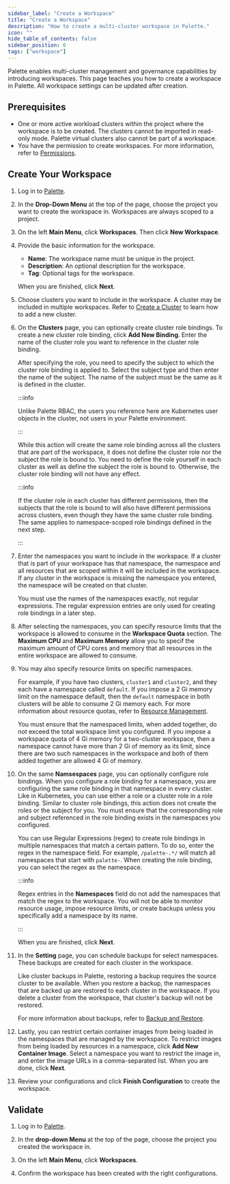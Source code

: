 ```yaml
---
sidebar_label: "Create a Workspace"
title: "Create a Workspace"
description: "How to create a multi-cluster workspace in Palette."
icon: ""
hide_table_of_contents: false
sidebar_position: 0
tags: ["workspace"]
---
```


Palette enables multi-cluster management and governance capabilities by introducing workspaces. This page teaches you
how to create a workspace in Palette. All workspace settings can be updated after creation.

## Prerequisites

- One or more active workload clusters within the project where the workspace is to be created. The clusters cannot be
  imported in read-only mode. Palette virtual clusters also cannot be part of a workspace.
- You have the permission to create workspaces. For more information, refer to
  [Permissions](../user-management/palette-rbac/permissions.md).

## Create Your Workspace

1. Log in to [Palette](https://console.spectrocloud.com).

2. In the **Drop-Down Menu** at the top of the page, choose the project you want to create the workspace in. Workspaces
   are always scoped to a project.

3. On the left **Main Menu**, click **Workspaces**. Then click **New Workspace**.

4. Provide the basic information for the workspace.

   - **Name**: The workspace name must be unique in the project.
   - **Description**: An optional description for the workspace.
   - **Tag**: Optional tags for the workspace.

   When you are finished, click **Next**.

5. Choose clusters you want to include in the workspace. A cluster may be included in multiple workspaces. Refer to
   [Create a Cluster](../clusters/clusters.md) to learn how to add a new cluster.

6. On the **Clusters** page, you can optionally create cluster role bindings. To create a new cluster role binding,
   click **Add New Binding**. Enter the name of the cluster role you want to reference in the cluster role binding.

   After specifying the role, you need to specify the subject to which the cluster role binding is applied to. Select
   the subject type and then enter the name of the subject. The name of the subject must be the same as it is defined in
   the cluster.

   :::info

   Unlike Palette RBAC, the users you reference here are Kubernetes user objects in the cluster, not users in your
   Palette environment.

   :::

   While this action will create the same role binding across all the clusters that are part of the workspace, it does
   not define the cluster role nor the subject the role is bound to. You need to define the role yourself in each
   cluster as well as define the subject the role is bound to. Otherwise, the cluster role binding will not have any
   effect.

   :::info

   If the cluster role in each cluster has different permissions, then the subjects that the role is bound to will also
   have different permissions across clusters, even though they have the same cluster role binding. The same applies to
   namespace-scoped role bindings defined in the next step.

   :::

7. Enter the namespaces you want to include in the workspace. If a cluster that is part of your workspace has that
   namespace, the namespace and all resources that are scoped within it will be included in the workspace. If any
   cluster in the workspace is missing the namespace you entered, the namespace will be created on that cluster.

   You must use the names of the namespaces exactly, not regular expressions. The regular expression entries are only
   used for creating role bindings in a later step.

8. After selecting the namespaces, you can specify resource limits that the workspace is allowed to consume in the
   **Workspace Quota** section. The **Maximum CPU** and **Maximum Memory** allow you to specif the maximum amount of CPU
   cores and memory that all resources in the entire workspace are allowed to consume.

9. You may also specify resource limits on specific namespaces.

   For example, if you have two clusters, `cluster1` and `cluster2`, and they each have a namespace called `default`. If
   you impose a 2 Gi memory limit on the namespace default, then the `default` namespace in both clusters will be able to
   consume 2 Gi memory each. For more information about resource quotas, refer to
   [Resource Management](./workspace-mgmt/resource-mgmt.md).

   You must ensure that the namespaced limits, when added together, do not exceed the total workspace limit you
   configured. If you impose a workspace quota of 4 Gi memory for a two-cluster workspace, then a namespace cannot have
   more than 2 Gi of memory as its limit, since there are two such namespaces in the workspace and both of them added
   together are allowed 4 Gi of memory.

10. On the same **Namsespaces** page, you can optionally configure role bindings. When you configure a role binding for
    a namespace, you are configuring the same role binding in that namespace in every cluster. Like in Kubernetes, you
    can use either a role or a cluster role in a role binding. Similar to cluster role bindings, this action does not
    create the roles or the subject for you. You must ensure that the corresponding role and subject referenced in the
    role binding exists in the namespaces you configured.

    You can use Regular Expressions (regex) to create role bindings in multiple namespaces that match a certain pattern.
    To do so, enter the regex in the namespace field. For example, `/palette-.*/` will match all namespaces that start
    with `palette-`. When creating the role binding, you can select the regex as the namespace.

    :::info

    Regex entries in the **Namespaces** field do not add the namespaces that match the regex to the workspace. You will
    not be able to monitor resource usage, impose resource limits, or create backups unless you specifically add a
    namespace by its name.

    :::

    When you are finished, click **Next**.

11. In the **Setting** page, you can schedule backups for select namespaces. These backups are created for each cluster
    in the workspace.

    Like cluster backups in Palette, restoring a backup requires the source cluster to be available. When you restore a
    backup, the namespaces that are backed up are restored to each cluster in the workspace. If you delete a cluster
    from the workspace, that cluster's backup will not be restored.

    For more information about backups, refer to
    [Backup and Restore](../clusters/cluster-management/backup-restore/backup-restore.md).

12. Lastly, you can restrict certain container images from being loaded in the namespaces that are managed by the
    workspace. To restrict images from being loaded by resources in a namespace, click **Add New Container Image**.
    Select a namespace you want to restrict the image in, and enter the image URLs in a comma-separated list. When you
    are done, click **Next**.

13. Review your configurations and click **Finish Configuration** to create the workspace.

## Validate

1. Log in to [Palette](https://console.spectrocloud.com).

2. In the **drop-down Menu** at the top of the page, choose the project you created the workspace in.

3. On the left **Main Menu**, click **Workspaces**.

4. Confirm the workspace has been created with the right configurations.
